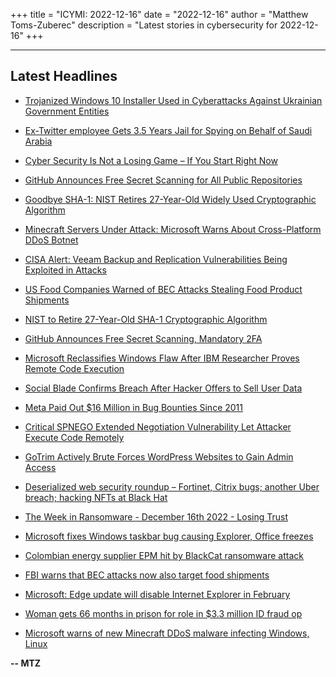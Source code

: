 +++
title = "ICYMI: 2022-12-16"
date = "2022-12-16"
author = "Matthew Toms-Zuberec"
description = "Latest stories in cybersecurity for 2022-12-16"
+++

---------------------------------------------------------------------------
## Latest Headlines
- [Trojanized Windows 10 Installer Used in Cyberattacks Against Ukrainian Government Entities](https://thehackernews.com/2022/12/trojanized-windows-10-installer-used-in.html)

- [Ex-Twitter employee Gets 3.5 Years Jail for Spying on Behalf of Saudi Arabia](https://thehackernews.com/2022/12/ex-twitter-employee-gets-35-years-jail.html)

- [Cyber Security Is Not a Losing Game – If You Start Right Now](https://thehackernews.com/2022/12/cyber-security-is-not-losing-game-if.html)

- [GitHub Announces Free Secret Scanning for All Public Repositories](https://thehackernews.com/2022/12/github-announces-free-secret-scanning.html)

- [Goodbye SHA-1: NIST Retires 27-Year-Old Widely Used Cryptographic Algorithm](https://thehackernews.com/2022/12/goodbye-sha-1-nist-retires-27-year-old.html)

- [Minecraft Servers Under Attack: Microsoft Warns About Cross-Platform DDoS Botnet](https://thehackernews.com/2022/12/minecraft-servers-under-attack.html)

- [CISA Alert: Veeam Backup and Replication Vulnerabilities Being Exploited in Attacks](https://thehackernews.com/2022/12/cisa-alert-veeam-backup-and-replication.html)

- [US Food Companies Warned of BEC Attacks Stealing Food Product Shipments](https://www.securityweek.com/us-food-companies-warned-bec-attacks-stealing-food-product-shipments)

- [NIST to Retire 27-Year-Old SHA-1 Cryptographic Algorithm](https://www.securityweek.com/nist-retire-27-year-old-sha-1-cryptographic-algorithm)

- [GitHub Announces Free Secret Scanning, Mandatory 2FA](https://www.securityweek.com/github-announces-free-secret-scanning-mandatory-2fa)

- [Microsoft Reclassifies Windows Flaw After IBM Researcher Proves Remote Code Execution](https://www.securityweek.com/microsoft-reclassifies-windows-flaw-after-ibm-researcher-proves-remote-code-execution)

- [Social Blade Confirms Breach After Hacker Offers to Sell User Data](https://www.securityweek.com/social-blade-confirms-breach-after-hacker-offers-sell-user-data)

- [Meta Paid Out $16 Million in Bug Bounties Since 2011](https://www.securityweek.com/meta-paid-out-16-million-bug-bounties-2011)

- [Critical SPNEGO Extended Negotiation Vulnerability Let Attacker Execute Code Remotely](https://cybersecuritynews.com/spnego-extended-negotiation-vulnerability/)

- [GoTrim Actively Brute Forces WordPress Websites to Gain Admin Access](https://cybersecuritynews.com/gotrim-actively-brute-forces-wordpress/)

- [Deserialized web security roundup – Fortinet, Citrix bugs; another Uber breach; hacking NFTs at Black Hat](https://portswigger.net/daily-swig/deserialized-web-security-roundup-fortinet-citrix-bugs-another-uber-breach-hacking-nfts-at-black-hat)

- [The Week in Ransomware - December 16th 2022 - Losing Trust](https://www.bleepingcomputer.com/news/security/the-week-in-ransomware-december-16th-2022-losing-trust/)

- [Microsoft fixes Windows taskbar bug causing Explorer, Office freezes](https://www.bleepingcomputer.com/news/microsoft/microsoft-fixes-windows-taskbar-bug-causing-explorer-office-freezes/)

- [Colombian energy supplier EPM hit by BlackCat ransomware attack](https://www.bleepingcomputer.com/news/security/colombian-energy-supplier-epm-hit-by-blackcat-ransomware-attack/)

- [FBI warns that BEC attacks now also target food shipments](https://www.bleepingcomputer.com/news/security/fbi-warns-that-bec-attacks-now-also-target-food-shipments/)

- [Microsoft: Edge update will disable Internet Explorer in February](https://www.bleepingcomputer.com/news/microsoft/microsoft-edge-update-will-disable-internet-explorer-in-february/)

- [Woman gets 66 months in prison for role in $3.3 million ID fraud op](https://www.bleepingcomputer.com/news/security/woman-gets-66-months-in-prison-for-role-in-33-million-id-fraud-op/)

- [Microsoft warns of new Minecraft DDoS malware infecting Windows, Linux](https://www.bleepingcomputer.com/news/security/microsoft-warns-of-new-minecraft-ddos-malware-infecting-windows-linux/)

**-- MTZ**